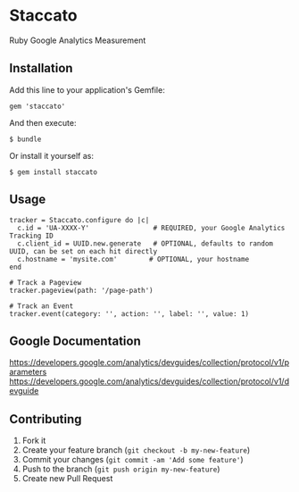 # Staccato

Ruby Google Analytics Measurement

## Installation

Add this line to your application's Gemfile:

    gem 'staccato'

And then execute:

    $ bundle

Or install it yourself as:

    $ gem install staccato

## Usage

    tracker = Staccato.configure do |c|
      c.id = 'UA-XXXX-Y'                # REQUIRED, your Google Analytics Tracking ID
      c.client_id = UUID.new.generate   # OPTIONAL, defaults to random UUID, can be set on each hit directly
      c.hostname = 'mysite.com'        # OPTIONAL, your hostname
    end

    # Track a Pageview
    tracker.pageview(path: '/page-path')

    # Track an Event
    tracker.event(category: '', action: '', label: '', value: 1)

## Google Documentation

https://developers.google.com/analytics/devguides/collection/protocol/v1/parameters
https://developers.google.com/analytics/devguides/collection/protocol/v1/devguide

## Contributing

1. Fork it
2. Create your feature branch (`git checkout -b my-new-feature`)
3. Commit your changes (`git commit -am 'Add some feature'`)
4. Push to the branch (`git push origin my-new-feature`)
5. Create new Pull Request
